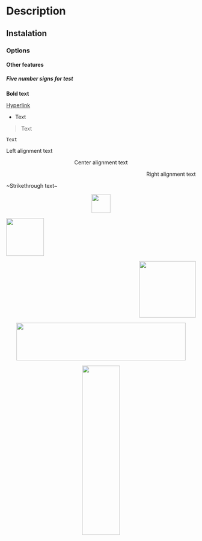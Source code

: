 # Description
## Instalation
### Options
#### Other features
##### Five number signs for test

**Bold text**

[Hyperlink](https://github.com/PycmShoma/Text_Formatting)

- Text 

> Text 

` Text `

<p align="left">Left alignment text</p>

<p align="center">Center alignment text</p>

<p align="right">Right alignment text</p>

~Strikethrough text~

<p align="center">
<img width="50" height="50" src="https://github.com/PycmShoma/Text_Formatting/blob/main/img/ball.jpg">
</p>

<p align="left">
<img width="100" height="100" src="https://github.com/PycmShoma/Text_Formatting/blob/main/img/ball.jpg">
</p>

<p align="right">
<img width="150" height="150" src="https://github.com/PycmShoma/Text_Formatting/blob/main/img/ball.jpg">
</p>

<p align="center">
<img width="450" height="100" src="https://github.com/PycmShoma/Text_Formatting/blob/main/img/ball.jpg">
</p>

<p align="center">
<img width="100" height="450" src="https://github.com/PycmShoma/Text_Formatting/blob/main/img/ball.jpg">
</p>
